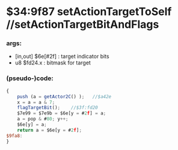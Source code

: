 ﻿
# $34:9f87 setActionTargetToSelf //setActionTargetBitAndFlags



### args:
+ [in,out] $6e[#2f] : target indicator bits
+ u8 $fd24.x : bitmask for target

### (pseudo-)code:
```js
{
	push (a = getActor2C() );	//$a42e
	x = a = a & 7;
	flagTargetBit();	//$3f:fd20
	$7e99 = $7e9b = $6e[y = #2f] = a;
	a = pop & #80; y++;
	$6e[y] = a;
	return a = $6e[y = #2f];
$9fa8:
}
```



